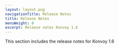 ```yaml
---
layout: layout.pug
navigationTitle: Release Notes
title: Release Notes
menuWeight: 0
excerpt: Release notes Konvoy 1.6
---
```


This section includes the release notes for Konvoy 1.6
